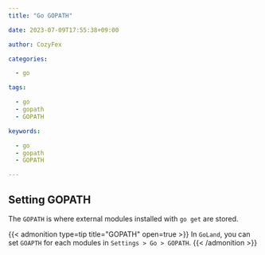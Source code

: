 ```yaml
---
title: "Go GOPATH"

date: 2023-07-09T17:55:38+09:00

author: CozyFex

categories:

  - go

tags:

  - go
  - gopath
  - GOPATH

keywords:

  - go
  - gopath
  - GOPATH

---
```


## Setting GOPATH

The `GOPATH` is where external modules installed with `go get` are stored.

{{< admonition type=tip title="GOPATH" open=true >}}
In `GoLand`, you can set `GOAPTH` for each modules in `Settings > Go > GOPATH`.
{{< /admonition >}}

